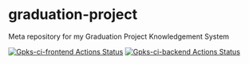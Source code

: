 # graduation-project
Meta repository for my Graduation Project Knowledgement System

[![Gpks-ci-frontend Actions Status](https://github.com/atthealchemist/graduation-project-system/workflows/gpks-ci-frontend/badge.svg)](https://github.com/atthealchemist/graduation-project-system/actions)
[![Gpks-ci-backend Actions Status](https://github.com/atthealchemist/graduation-project-system/workflows/gpks-ci-backend/badge.svg)](https://github.com/atthealchemist/graduation-project-system/actions)